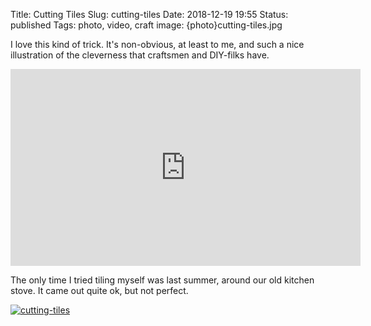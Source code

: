 Title: Cutting Tiles
Slug: cutting-tiles
Date: 2018-12-19 19:55
Status: published
Tags: photo, video, craft
image: {photo}cutting-tiles.jpg

I love this kind of trick. It's non-obvious, at least to me, and such a nice
illustration of the cleverness that craftsmen and DIY-filks have.

<iframe width="560" height="315" src="https://www.youtube.com/embed/4m4NSWK9U6k" frameborder="0" allow="accelerometer; autoplay; encrypted-media; gyroscope; picture-in-picture" allowfullscreen></iframe>

The only time I tried tiling myself was last summer, around our old kitchen
stove. It came out quite ok, but not perfect.

[![cutting-tiles]({photo}cutting-tiles.jpg "cutting-tiles")]({filename}/pic/cutting-tiles.jpg)
